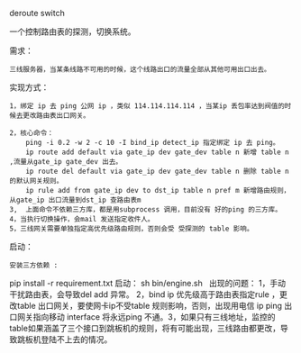 deroute switch 

一个控制路由表的探测，切换系统。

需求：

    ​三线服务器，当某条线路不可用的时候，这个线路出口的流量全部从其他可用出口出去。
实现方式：

    ​1，绑定 ip 去 ping 公网 ip ，类似 114.114.114.114 ，当某ip 丢包率达到阀值的时候去更改路由表出口网关。

    ​2，核心命令：
    ​    ​ping -i 0.2 -w 2 -c 10 -I bind_ip detect_ip 指定绑定 ip 去 ping。 
    ​    ​ip route add default via gate_ip dev gate_dev table n 新增 table n ,流量从gate_ip gate_dev 出去。
    ​    ​ip route del default via gate_ip dev gate_dev table n 删除 table n 的默认网关规则。
    ​    ​ip rule add from gate_ip dev to dst_ip table n pref m 新增路由规则，从gate_ip 出口流量到dst_ip 查路由表m
    ​3,  上面命令不依赖三方库，都是用subprocess 调用，目前没有 好的ping 的三方库。
    ​4，当执行切换操作，会mail 发送指定收件人。
    ​5，三线网关需要单独指定高优先级路由规则，否则会受 受探测的 table 影响。

启动：

    ​安装三方依赖 :
pip install -r requirement.txt
    ​启动：
sh bin/engine.sh
​    ​    ​
出现的问题：
    ​1，手动干扰路由表，会导致del add 异常。
    ​2，bind ip 优先级高于路由表指定rule ，更改table 出口网关，要使网卡ip不受table 规则影响，否则，出现用电信 ip  ping 出口网关指向移动 interface 将永远ping 不通。
    ​3，如果只有三线地址，监控的table如果涵盖了三个接口到跳板机的规则，将有可能出现，三线路由都更改，导致跳板机登陆不上去的情况。
    
    ​
